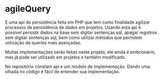 # agileQuery

É uma api de persistência feita em PHP que tem como finalidade agilizar processos de persistência de dados em projetos. Usando
esta api é possivel persistir dados na base sem digitar sentenças sql, apagar registros sem digitar sentenças sql, 
bem como utilizar métodos que permitem utilização de queries mais avançadas.

Muitas implementações serão feitas neste projeto, ele ainda é embrionário, mas já pode ser utilizado em projetos e 
também modificado. 


No repositório constam api e um modelo de implementação. Dando uma olhada no código é fácil de entender sua 
implementação. 
